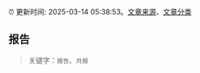 :alarm_clock: 更新时间: 2025-03-14 05:38:53。[文章来源](/README.md)、[文章分类](/TAGS.md)

## 报告


> 关键字：`报告`、`月报`



